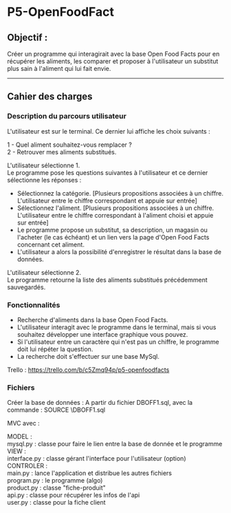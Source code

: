 # P5-OpenFoodFact

## Objectif :
Créer un programme qui interagirait avec la base Open Food Facts pour en récupérer les aliments, les comparer et proposer à l'utilisateur un substitut plus sain à l'aliment qui lui fait envie.

-----------------
## Cahier des charges
### Description du parcours utilisateur

L'utilisateur est sur le terminal. Ce dernier lui affiche les choix suivants :

1 - Quel aliment souhaitez-vous remplacer ?  
2 - Retrouver mes aliments substitués.

L'utilisateur sélectionne 1.  
Le programme pose les questions suivantes à l'utilisateur et ce dernier sélectionne les réponses :

- Sélectionnez la catégorie. [Plusieurs propositions associées à un chiffre. L'utilisateur entre le chiffre correspondant et appuie sur entrée]
- Sélectionnez l'aliment. [Plusieurs propositions associées à un chiffre. L'utilisateur entre le chiffre correspondant à l'aliment choisi et appuie sur entrée]
- Le programme propose un substitut, sa description, un magasin ou l'acheter (le cas échéant) et un lien vers la page d'Open Food Facts concernant cet aliment.
- L'utilisateur a alors la possibilité d'enregistrer le résultat dans la base de données.

L'utilisateur sélectionne 2.  
Le programme retourne la liste des aliments substitués précédemment sauvegardés.

 
### Fonctionnalités

- Recherche d'aliments dans la base Open Food Facts.
- L'utilisateur interagit avec le programme dans le terminal, mais si vous souhaitez développer une interface graphique vous pouvez.
- Si l'utilisateur entre un caractère qui n'est pas un chiffre, le programme doit lui répéter la question.
- La recherche doit s'effectuer sur une base MySql.


Trello : https://trello.com/b/c5Zmq94p/p5-openfoodfacts

### Fichiers
Créer la base de données :
A partir du fichier DBOFF1.sql, avec la commande :
SOURCE <adresse du fichier>\DBOFF1.sql

MVC avec :  


MODEL :  
mysql.py : classe pour faire le lien entre la base de donnée et le programme  
VIEW :  
interface.py : classe gérant l'interface pour l'utilisateur (option)  
CONTROLER :  
main.py : lance l'application et distribue les autres fichiers  
program.py : le programme (algo)  
product.py : classe "fiche-produit"  
api.py : classe pour récupérer les infos de l'api  
user.py : classe pour la fiche client  
